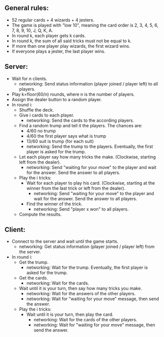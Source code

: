 ## General rules:
- 52 regular cards + 4 wizards + 4 jesters.
- The game is played with "low 10", meaning the card order is 2, 3, 4, 5, 6, 7, 8, 9, 10, J, Q, K, A.
- In round k, each player gets k cards.
- In round k, the sum of all said tricks must not be equal to k.
- If more than one player play wizards, the first wizard wins.
- If everyone plays a jester, the last player wins.

## Server:
- Wait for n clients.
    - networking: Send status information (player joined / player left) to all players.
- Play k=floor(60/n) rounds, where n is the number of players.
- Assign the dealer button to a random player.
- In round i:
    - Shuffle the deck.
    - Give i cards to each player.
        - networking: Send the cards to the according players.
    - Find a random trump and tell it the players. The chances are:
        - 4/60 no trump
        - 4/60 the first player says what is trump
        - 13/60 suit is trump (for each suit)
        - networking: Send the trump to the players. Eventually, the first player is asked for the trump.
    - Let each player say how many tricks the make. (Clockwise, starting left from the dealer).
        - networking: Send "waiting for your move" to the player and wait for the answer. Send the answer to all players.
    - Play the i tricks:
        - Wait for each player to play his card.
          (Clockwise, starting at the winner from the last trick or left from the dealer).
            - networking: Send "waiting for your move" to the player and wait for the answer. Send the answer to all players.
        - Find the winner of the trick.
            - networking: Send "player x won" to all players.
    - Compute the results.

## Client:
- Connect to the server and wait until the game starts.
    - networking: Get status information (player joined / player left) from the server.
- In round i:
    - Get the trump.
        - networking: Wait for the trump. Eventually, the first player is asked for the trump.
    - Get the cards.
        - networking: Wait for the cards.
    - Wait until it is your turn, then say how many tricks you make.
        - networking: Wait for the answers of the other players.
        - networking: Wait for "waiting for your move" message, then send the answer.
    - Play the i tricks:
        - Wait until it is your turn, then play the card.
            - networking: Wait for the cards of the other players.
            - networking: Wait for "waiting for your move" message, then send the answer.

